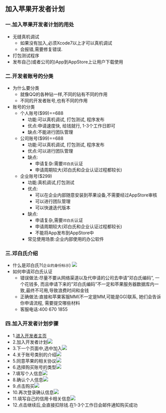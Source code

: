 ## 加入苹果开发者计划
### 一.加入苹果开发者计划的用处
* 无缝真机调试
    * 如果没有加入,必须Xcode7以上才可以真机调试
    * 会报错,需要修复错误.
* 打包测试程序
* 发布自己(或者公司的)App到AppStore上让用户下载使用

### 二.开发者账号的分类
* 为什么要分类
    * 就像QQ的各种钻一样,不同的钻有不同的作用
    * 不同的开发者账号,也有不同的作用
* 账号的分类
    * 个人账号($99)==688
        * 功能:可以真机调试, 打包测试, 程序发布
        * 优点:申请速度快, 给钱就行, 1-3个工作日即可
        * 缺点:不能进行团队管理
    * 公司账号($99)==688
        * 功能:可以真机调试, 打包测试, 程序发布
        * 优点:可以进行团队管理
        * 缺点:
            * 申请复杂:需要`邓白氏`认证
            * 申请周期较大(邓白氏和企业认证过程都较长)
    * 企业账号($299)
        * 功能:真机调试,打包测试
        * 优点:
            * 可以在企业内部随意安装到苹果设备,不需要经过AppStore审核
            * 可以进行团队管理
            * 可以快速迭代版本
        * 缺点:
            * 申请复杂,需要`邓白氏`认证
            * 申请周期较大(邓白氏和企业认证过程都较长)
            * 不能将App发布到AppStore中
        * 常见使用场景:企业内部使用的办公软件


### 三.邓白氏介绍
 * 什么是邓白氏?(`企业的身份标示`)
 ![](Images/QQ20151025-4@2x.png)
 * 如何申请邓白氏认证
    * 错误做法:尽量不要从网络渠道以及代申请的公司去申请”邓白氏编码”, 一个花钱多, 而且申请下来的”邓白氏编码”不一定和苹果服务器数据库内一致,最终不可用,导致浪费时间和金钱
    * 正确做法:直接和苹果客服MM(不一定是MM,可能是GG)联系, 她们会告诉你申请流程, 需要提交哪些材料
    * 客服电话:400 670 1855

### 四.加入开发者计划步骤
* 1.[进入开发者主页](https://developer.apple.com)
* 2.加入开发者计划![](Images/QQ20151025-5@2x.png)
* 3.下一个页面中,选中加入![](Images/QQ20151025-6@2x.png)
* 4.关于账号类别的介绍![](Images/QQ20151025-7@2x.png)
* 5.同意苹果的相关协议![](Images/QQ20151025-8@2x.png)
* 6.选择购买账号的类型![](Images/QQ20151025-9@2x.png)
* 7.填写个人信息![](Images/QQ20151025-10@2x.png)
* 8.确认个人信息![](Images/QQ20151025-11@2x.png)
* 9.点击购买![](Images/QQ20151025-12@2x.png)
* 10.再次登录确认信息![](Images/QQ20151025-13@2x.png)
* 11.填写自己的信用卡相关信息![](Images/QQ20151025-14@2x.png)
* 12.点击继续后,会直接扣除钱.在1-3个工作日会邮件通知购买成功
